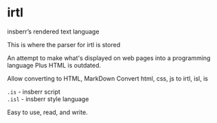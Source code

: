 # irtl
insberr’s rendered text language

This is where the parser for irtl is stored

An attempt to make what's displayed on web pages into a programming language
Plus HTML is outdated. 

Allow converting to HTML, MarkDown
Convert html, css, js to irtl, isl, is

`.is` - insberr script    
`.isl` - insberr style language

Easy to use, read, and write.
